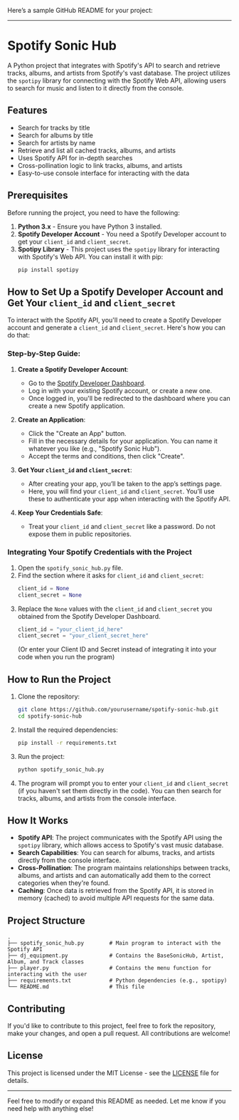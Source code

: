Here’s a sample GitHub README for your project:

---

# Spotify Sonic Hub

A Python project that integrates with Spotify's API to search and retrieve tracks, albums, and artists from Spotify's vast database. The project utilizes the `spotipy` library for connecting with the Spotify Web API, allowing users to search for music and listen to it directly from the console.

## Features

- Search for tracks by title
- Search for albums by title
- Search for artists by name
- Retrieve and list all cached tracks, albums, and artists
- Uses Spotify API for in-depth searches
- Cross-pollination logic to link tracks, albums, and artists
- Easy-to-use console interface for interacting with the data

## Prerequisites

Before running the project, you need to have the following:

1. **Python 3.x** - Ensure you have Python 3 installed.
2. **Spotify Developer Account** - You need a Spotify Developer account to get your `client_id` and `client_secret`.
3. **Spotipy Library** - This project uses the `spotipy` library for interacting with Spotify's Web API. You can install it with pip:
    ```bash
    pip install spotipy
    ```

## How to Set Up a Spotify Developer Account and Get Your `client_id` and `client_secret`

To interact with the Spotify API, you'll need to create a Spotify Developer account and generate a `client_id` and `client_secret`. Here's how you can do that:

### Step-by-Step Guide:

1. **Create a Spotify Developer Account**:
   - Go to the [Spotify Developer Dashboard](https://developer.spotify.com/dashboard/applications).
   - Log in with your existing Spotify account, or create a new one.
   - Once logged in, you'll be redirected to the dashboard where you can create a new Spotify application.

2. **Create an Application**:
   - Click the "Create an App" button.
   - Fill in the necessary details for your application. You can name it whatever you like (e.g., "Spotify Sonic Hub").
   - Accept the terms and conditions, then click "Create".

3. **Get Your `client_id` and `client_secret`**:
   - After creating your app, you’ll be taken to the app’s settings page.
   - Here, you will find your `client_id` and `client_secret`. You’ll use these to authenticate your app when interacting with the Spotify API.

4. **Keep Your Credentials Safe**:
   - Treat your `client_id` and `client_secret` like a password. Do not expose them in public repositories.

### Integrating Your Spotify Credentials with the Project

1. Open the `spotify_sonic_hub.py` file.
2. Find the section where it asks for `client_id` and `client_secret`:
    ```python
    client_id = None
    client_secret = None
    ```
3. Replace the `None` values with the `client_id` and `client_secret` you obtained from the Spotify Developer Dashboard.
    ```python
    client_id = "your_client_id_here"
    client_secret = "your_client_secret_here"
    ```
    (Or enter your Client ID and Secret instead of integrating it into your code when you run the program)

## How to Run the Project

1. Clone the repository:
    ```bash
    git clone https://github.com/yourusername/spotify-sonic-hub.git
    cd spotify-sonic-hub
    ```

2. Install the required dependencies:
    ```bash
    pip install -r requirements.txt
    ```

3. Run the project:
    ```bash
    python spotify_sonic_hub.py
    ```

4. The program will prompt you to enter your `client_id` and `client_secret` (if you haven't set them directly in the code). You can then search for tracks, albums, and artists from the console interface.

## How It Works

- **Spotify API**: The project communicates with the Spotify API using the `spotipy` library, which allows access to Spotify's vast music database.
- **Search Capabilities**: You can search for albums, tracks, and artists directly from the console interface.
- **Cross-Pollination**: The program maintains relationships between tracks, albums, and artists and can automatically add them to the correct categories when they're found.
- **Caching**: Once data is retrieved from the Spotify API, it is stored in memory (cached) to avoid multiple API requests for the same data.

## Project Structure

```
.
├── spotify_sonic_hub.py        # Main program to interact with the Spotify API
├── dj_equipment.py             # Contains the BaseSonicHub, Artist, Album, and Track classes
├── player.py                   # Contains the menu function for interacting with the user
├── requirements.txt            # Python dependencies (e.g., spotipy)
└── README.md                   # This file
```

## Contributing

If you'd like to contribute to this project, feel free to fork the repository, make your changes, and open a pull request. All contributions are welcome!

## License

This project is licensed under the MIT License - see the [LICENSE](LICENSE) file for details.

---

Feel free to modify or expand this README as needed. Let me know if you need help with anything else!

